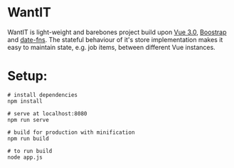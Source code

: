 # WantIT
WantIT is light-weight and barebones project build upon [Vue 3.0](https://vuejs.org/), [Boostrap](https://getbootstrap.com/) and [date-fns](https://date-fns.org/).
The stateful behaviour of it's store implementation makes it easy to maintain state, e.g. job items, between different Vue instances.

# Setup:
```
# install dependencies
npm install

# serve at localhost:8080
npm run serve

# build for production with minification
npm run build

# to run build
node app.js
```
